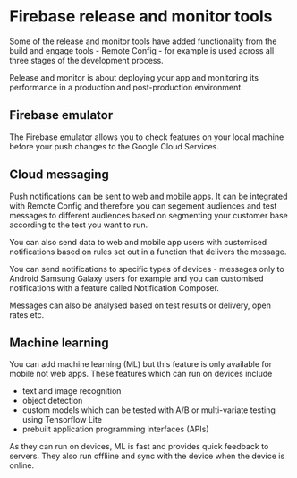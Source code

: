 <!-- ---
layout: default
title: Firebase release and monitor tools
parent: GCP Firebase
nav_order: 9
--- -->

# Firebase release and monitor tools

Some of the release and monitor tools have added functionality from the build and engage tools - Remote Config - for example is used across all three stages of the development process.

Release and monitor is about deploying your app and monitoring its performance in a production and post-production environment.


## Firebase emulator

The Firebase emulator allows you to check features on your local machine before your push changes to the Google Cloud Services.

## Cloud messaging

Push notifications can be sent to web and mobile apps. It can be integrated with Remote Config and therefore you can segement audiences and test messages to different audiences based on segmenting your customer base according to the test you want to run.

You can also send data to web and mobile app users with customised notifications based on rules set out in a function that delivers the message.

You can send notifications to specific types of devices - messages only to Android Samsung Galaxy users for example and you can customised notifications with a feature called Notification Composer.

Messages can also be analysed based on test results or delivery, open rates etc.

## Machine learning

You can add machine learning (ML) but this feature is only available for mobile not web apps. These features which can run on devices include

- text and image recognition
- object detection
- custom models which can be tested with A/B or multi-variate testing using Tensorflow Lite
- prebuilt application programming interfaces (APIs)

As they can run on devices, ML is fast and provides quick feedback to servers. They also run offliine and sync with the device when the device is online.